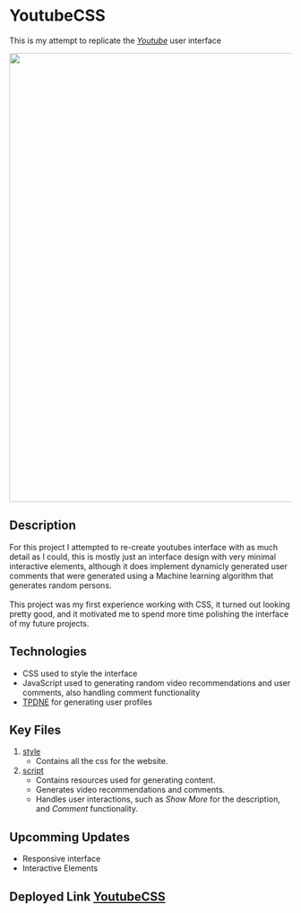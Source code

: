 # YoutubeCSS

This is my attempt to replicate the [_Youtube_](https://youtube.com/) user interface

<a href="https://youtubeinterface.herokuapp.com/" align="center">
    <img src="youtubeCSS.gif" width="800" height="auto" align="center"></img>
</a>

## Description

For this project I attempted to re-create youtubes interface with as much detail as I could,
this is mostly just an interface design with very minimal interactive elements, although it does implement dynamicly generated user comments that were generated using a Machine learning algorithm that generates random persons.
<br/>
<br/>
This project was my first experience working with CSS, it turned out looking pretty good, and it motivated me to spend more time polishing the interface of my future projects.

## Technologies

- CSS used to style the interface
- JavaScript used to generating random video recommendations and user comments, also handling comment functionality
- [TPDNE](https://thispersondoesnotexist.com/) for generating user profiles

## Key Files

1. [style](https://github.com/RamiOkkeh/YoutubeCSS/blob/master/style.css)
   - Contains all the css for the website.
2. [script](https://github.com/RamiOkkeh/Memory-Card-Game/blob/master/script.js)
   - Contains resources used for generating content.
   - Generates video recommendations and comments.
   - Handles user interactions, such as _Show More_ for the description, and _Comment_ functionality.

## Upcomming Updates

- Responsive interface
- Interactive Elements

## Deployed Link [YoutubeCSS](https://youtubeinterface.herokuapp.com/)
